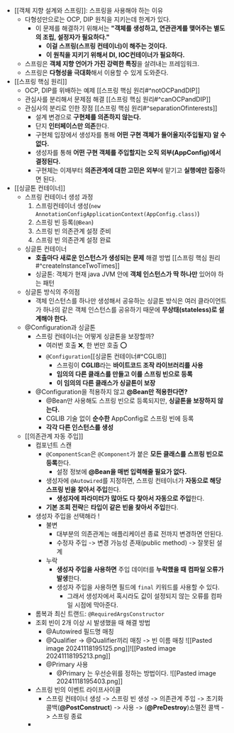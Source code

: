 - [[객체 지향 설계와 스프링]]: 스프링을 사용해야 하는 이유
	- 다형성만으로는 OCP, DIP 원칙을 지키는데 한계가 있다.
		- 이 문제를 해결하기 위해서는 **"객체를 생성하고, 연관관계를 맺어주는 별도의 조립, 설정자가 필요하다."**
			- **이걸 스프링(스프링 컨테이너)이 해주는 것이다.**
			- **이 원칙을 지키기 위해서 DI, IOC컨테이너가 필요하다.**
	- 스프링은 **객체 지향 언어가 가진 강력한 특징**을 살려내는 프레임워크.
	- 스프링은 **다형성을 극대화**해서 이용할 수 있게 도와준다.
- [[스프링 핵심 원리]]
	- OCP, DIP를 위배하는 예제 [[스프링 핵심 원리#^notOCPandDIP]]
	- 관심사를 분리해서 문제점 해결 [[스프링 핵심 원리#^canOCPandDIP]]
	- 관심사의 분리로 인한 장점 [[스프링 핵심 원리#^separationOfinterests]]
		- 설계 변경으로 **구현체를 의존하지 않는다.**
		- 단지 **인터페이스만 의존**한다.
		- 구현체 입장에서 생성자를 통해 **어떤 구현 객체가 들어올지(주입될지) 알 수 없다.**
		- 생성자를 통해 **어떤 구현 객체를 주입할지는 오직 외부(AppConfig)에서 결정된다.**
		- 구현체는 이제부터 **의존관계에 대한 고민은 외부**에 맡기고 **실행에만 집중**하면 된다.
- [[싱글톤 컨테이너]]
	- 스프링 컨테이너 생성 과정
		1. 스프링컨테이너 생성(`new AnnotationConfigApplicationContext(AppConfig.class)`)
		2. 스프링 빈 등록(`@Bean`)
		3. 스프링 빈 의존관계 설정 준비
		4. 스프링 빈 의존관계 설정 완료
	- 싱글톤 컨테이너
		- **호출마다 새로운 인스턴스가 생성되는 문제** 해결 방법
		  [[스프링 핵심 원리#^createInstanceTwoTimes]]
		- 싱글톤: 객체가 현재 java JVM 안에 **객체 인스턴스가 딱 하나만** 있어야 하는 패턴
	- 싱글톤 방식의 주의점
		- 객체 인스턴스를 하나만 생성해서 공유하는 싱글톤 방식은 여러 클라이언트가 하나의 같은 객체 인스턴스를 공유하기 때문에 **무상태(stateless)로 설계해야 한다.**
	- @Configuration과 싱글톤
		- 스프링 컨테이너는 어떻게 싱글톤을 보장할까?
			- 여러번 호출 ❌, 한 번만 호출 ⭕️
			- `@Configuration`[[싱글톤 컨테이너#^CGLIB]]
				- 스프링이 **CGLIB**라는 **바이트코드 조작 라이브러리를 사용**
				- **임의의 다른 클래스를 만들고 이를 스프링 빈으로 등록**
				- **이 임의의 다른 클래스가 싱글톤이 보장**
		- @Configuration을 적용하지 않고 **@Bean만 적용한다면?**
			- @Bean만 사용해도 스프링 빈으로 등록되지만, **싱글톤을 보장하지 않는다.**
			- CGLIB 기술 없이 **순수한** AppConfig로 스프링 빈에 등록
			- **각각 다른 인스턴스를 생성**
	- [[의존관계 자동 주입]]
		- 컴포넌트 스캔
			- `@ComponentScan`은 `@Component`가 붙은 **모든 클래스를 스프링 빈으로 등록**한다.
				- 설정 정보에 **@Bean을 매번 입력해줄 필요가 없다.**
			- 생성자에 `@Autowired`를 지정하면, 스프링 컨테이너가 **자동으로 해당 스프링 빈을 찾아서 주입**한다.
				- **생성자에 파라미터가 많아도 다 찾아서 자동으로 주입**한다.
			- **기본 조회 전략**은 **타입이 같은 빈을 찾아서 주입**한다.
		- 생성자 주입을 선택해라 !
			- 불변
				- 대부분의 의존관계는 애플리케이션 종료 전까지 변경하면 안된다.
				- 수정자 주입 -> 변경 가능성 존재(public method) -> 잘못된 설계
			- 누락
				- **생성자 주입을 사용하면** 주입 데이터를 **누락했을 때** **컴파일 오류가 발생**한다.
				- 생성자 주입을 사용하면 필드에 `final` 키워드를 사용할 수 있다.
					- 그래서 생성자에서 혹시라도 값이 설정되지 않는 오류를 컴파일 시점에 막아준다.
		- 롬복과 최신 트랜드: `@RequiredArgsConstructor`
		- 조회 빈이 2개 이상 시 발생했을 때 해결 방법
			- @Autowired 필드명 매칭
			- @Qualifier -> @Qualifier끼리 매칭 -> 빈 이름 매칭
				![[Pasted image 20241118195125.png]]![[Pasted image 20241118195213.png]]
			- @Primary 사용
				- @Primary 는 우선순위를 정하는 방법이다.
					![[Pasted image 20241118195403.png]]
		- 스프링 빈의 이벤트 라이프사이클
			- 스프링 컨테이너 생성 -> 스프링 빈 생성 -> 의존관계 주입 -> 초기화 콜백(**@PostConstruct**) -> 사용 -> (**@PreDestroy**)소멸전 콜백 -> 스프링 종료
		- 